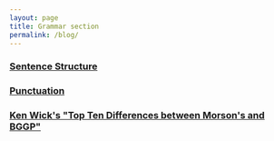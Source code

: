 ```yaml
---
layout: page
title: Grammar section
permalink: /blog/
---
```



### [Sentence Structure]({{site.baseurl}}/structures/sentence-structure)  
### [Punctuation]({{site.baseurl}}/structures/punctuation)
### [Ken Wick's "Top Ten Differences between Morson's and BGGP"]({{site.baseurl}}/structures/kw-top-ten-differences)



<br/>
<br/>



<br/>
<br/>


